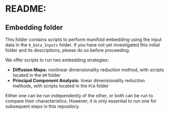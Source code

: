 # README: 
## Embedding folder

This folder contains scripts to perform manifold embedding using the input data in the `0_Data_Inputs` folder. If you have not yet investigated this initial folder and its descriptions, please do so before proceeding.

We offer scripts to run two embedding strategies:
- **Diffusion Maps:** nonlinear dimensionality reduction method, with scripts located in the `DM` folder
- **Principal Component Analysis:** linear dimensionality reduction methods, with scripts located in the `PCA` folder

Either one can be run independently of the other, or both can be run to compare their characteristics. However, it is only essential to run one for subsequent steps in this repository.
